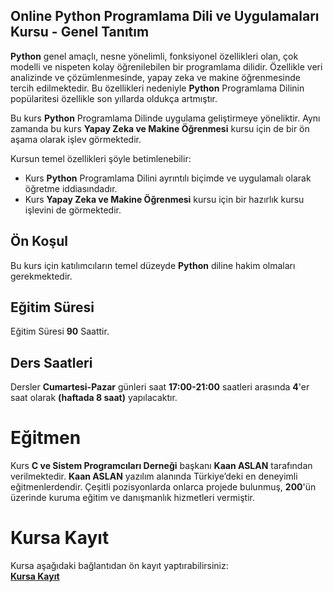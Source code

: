 ## Online Python Programlama Dili ve Uygulamaları Kursu - Genel Tanıtım
<b>Python</b> genel amaçlı, nesne yönelimli, fonksiyonel özellikleri olan, çok modelli ve nispeten kolay öğrenilebilen bir programlama dilidir. Özellikle veri analizinde ve çözümlenmesinde, yapay zeka ve makine öğrenmesinde tercih edilmektedir. Bu özellikleri nedeniyle __Python__ Programlama Dilinin popülaritesi özellikle son yıllarda oldukça artmıştır. 

Bu kurs __Python__ Programlama Dilinde uygulama geliştirmeye yöneliktir. Aynı zamanda bu kurs __Yapay Zeka ve Makine Öğrenmesi__ kursu için de bir ön aşama olarak işlev görmektedir. 

Kursun temel özellikleri şöyle betimlenebilir:

* Kurs __Python__ Programlama Dilini ayrıntılı biçimde ve uygulamalı olarak öğretme iddiasındadır.
* Kurs __Yapay Zeka ve Makine Öğrenmesi__ kursu için bir hazırlık kursu işlevini de görmektedir. 

## Ön Koşul
Bu kurs için katılımcıların temel düzeyde __Python__ diline hakim olmaları gerekmektedir. 

## Eğitim Süresi
Eğitim Süresi __90__ Saattir.

## Ders Saatleri
Dersler __Cumartesi-Pazar__ günleri saat __17:00-21:00__ saatleri arasında __4__'er saat olarak __(haftada 8 saat)__ yapılacaktır.

# Eğitmen
Kurs __C ve Sistem Programcıları Derneği__ başkanı __Kaan ASLAN__ tarafından verilmektedir. __Kaan ASLAN__ yazılım alanında Türkiye’deki en deneyimli eğitmenlerdendir. Çeşitli pozisyonlarda onlarca projede bulunmuş, __200__'ün üzerinde kuruma eğitim ve danışmanlık hizmetleri vermiştir. 

# Kursa Kayıt
Kursa aşağıdaki bağlantıdan ön kayıt yaptırabilirsiniz:<br>
__[Kursa Kayıt](https://us02web.zoom.us/meeting/register/tZIsf-CtrjgqGd1a9NCXKmWzbGRIFUDfqhSE)__
